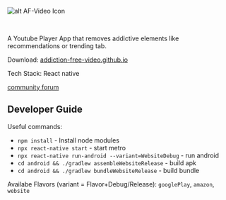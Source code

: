 ![alt AF-Video Icon](https://addiction-free-video.github.io/assets/banner.jpg)

&nbsp;
&nbsp;

A Youtube Player App that removes addictive elements like recommendations or trending tab.

Download: [addiction-free-video.github.io](https://addiction-free-video.github.io/)

Tech Stack: React native

[community forum](https://addiction-free-video.tribe.so/)

## Developer Guide

Useful commands:

- `npm install` - Install node modules
- `npx react-native start` - start metro
- `npx react-native run-android --variant=WebsiteDebug` - run android
- `cd android && ./gradlew assembleWebsiteRelease` - build apk
- `cd android && ./gradlew bundleWebsiteRelease` - build bundle

Availabe Flavors (variant = Flavor+Debug/Release): `googlePlay`, `amazon`, `website`
